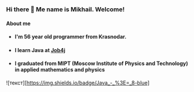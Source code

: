 ### Hi there 👋 Me name is Mikhail. Welcome!

#### About me
- #### I'm 56 year old programmer from Krasnodar. 
- #### I learn Java at [Job4j](https://job4j.ru/)
- #### I graduated from MIPT (Moscow Institute of Physics and Technology) in applied mathematics and physics
![текст][https://img.shields.io/badge/Java_-_%3E=_8-blue]



<!--
**MishlMogMish/MishlMogMish** is a ✨ _special_ ✨ repository because its `README.md` (this file) appears on your GitHub profile.

Here are some ideas to get you started:

- 🔭 I’m currently working on ...
- 🌱 I’m currently learning ...
- 👯 I’m looking to collaborate on ...
- 🤔 I’m looking for help with ...
- 💬 Ask me about ...
- 📫 How to reach me: ...
- 😄 Pronouns: ...
- ⚡ Fun fact: ...
-->
